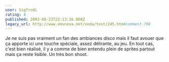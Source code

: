 ```yaml
---
user: Sigfrodi
rating: 4
published: 2003-08-23T22:13:16.000Z
legacy_url: http://www.emunova.net/veda/test/245.htm#comment-796
---
```

Je ne suis pas vraiment un fan des ambiances disco mais il faut avouer que ça apporte ici une touche spéciale, assez délirante, au jeu. En tout cas, c'est bien réalisé, il y a comme de bien entendu plein de sprites partout mais ça reste lisible. Un très bon shoot.
